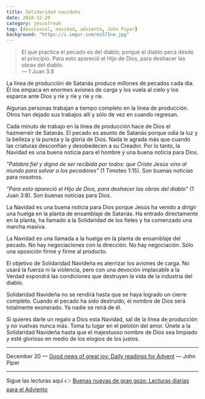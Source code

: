 ```yaml
---
title: Solidaridad navideña
date: 2018-12-20
category: jesusfreak
tag: [devocional, navidad, adviento, John Piper]
background: "https://i.imgur.com/miS7Ine.jpg"
---
```


> El que practica el pecado es del diablo; porque el diablo peca desde el principio. Para esto apareció el Hijo de Dios, para deshacer las obras del diablo.<br>
> — 1 Juan 3:8

La línea de producción de Satanás produce millones de pecados cada día. Él los empaca en enormes aviones de carga y los vuela al cielo y los esparce ante Dios y ríe y ríe y ríe y ríe.

Algunas personas trabajan a tiempo completo en la línea de producción. Otros han dejado sus trabajos allí y sólo de vez en cuando regresan.

Cada minuto de trabajo en la línea de producción hace de Dios el hazmerreír de Satanás. El pecado es asunto de Satanás porque odia la luz y la belleza y la pureza y la gloria de Dios. Nada le agrada más que cuando las criaturas desconfían y desobedecen a su Creador.
Por lo tanto, la Navidad es una buena noticia para el hombre y una buena noticia para Dios.

_"Palabra fiel y digna de ser recibida por todos: que Cristo Jesús vino al mundo para salvar a los pecadores"_ (1 Timoteo 1:15). Son buenas noticias para nosotros.

_"Para esto apareció el Hijo de Dios, para deshacer las obras del diablo"_ (1 Juan 3:8). Son buenas noticias para Dios.

La Navidad es una buena noticia para Dios porque Jesús ha venido a dirigir una huelga en la planta de ensamblaje de Satanás. Ha entrado directamente en la planta, ha llamado a la Solidaridad de los fieles y ha comenzado una marcha masiva.

La Navidad es una llamada a la huelga en la planta de ensamblaje del pecado. No hay negociaciones con la dirección. No hay negociación. Sólo una oposición firme y firme al producto.

El objetivo de Solidaridad Navideña es aterrizar los aviones de carga. No usará la fuerza ni la violencia, pero con una devoción implacable a la Verdad expondrá las condiciones que destruyen la vida de la industria del diablo.

Solidaridad Navideña no se rendirá hasta que se haya logrado un cierre completo.
Cuando el pecado ha sido destruido, el nombre de Dios será totalmente exonerado. Ya nadie se reirá de él.

Si quieres darle un regalo a Dios esta Navidad, sal de la línea de producción y no vuelvas nunca más. Toma tu lugar en el pelotón del amor. Únete a la Solidaridad Navideña hasta que el majestuoso nombre de Dios sea limpiado y esté glorioso en medio de los elogios de los justos.

---

December 20 — [Good news of great joy: Daily readings for Advent](https://www.desiringgod.org/books/good-news-of-great-joy) — John Piper

---

Sigue las lecturas aquí 👉 [Buenas nuevas de gran gozo: Lecturas diarias para el Adviento](/jesusfreak/buenas-nuevas-de-gran-gozo-lecturas-diarias-para-adviento)